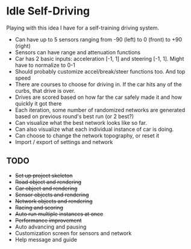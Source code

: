 # Idle Self-Driving

Playing with this idea I have for a self-training driving system.

- Can have up to 5 sensors ranging from -90 (left) to 0 (front) to +90 (right)
- Sensors can have range and attenuation functions
- Car has 2 basic inputs: acceleration [-1, 1] and steering [-1, 1]. Might have to normalize to 0-1
- Should probably customize accel/break/steer functions too. And top speed
- There are courses to choose for driving in. If the car hits any of the curbs, that drive is over.
- Drives are scored based on how far the car safely made it and how quickly it got there
- Each iteration, some number of randomized networks are generated based on previous round's best run (or 2 best?)
- Can visualize what the best network looks like so far.
- Can also visualize what each individual instance of car is doing.
- Can choose to change the network topography, or reset it
- Import / export of settings and network

## TODO

- ~~Set up project skeleton~~
- ~~Road object and rendering~~
- ~~Car object and rendering~~
- ~~Sensor objects and rendering~~
- ~~Network objects and rendering~~
- ~~Racing and scoring~~
- ~~Auto run multiple instances at once~~
- ~~Performance improvement~~
- Auto advancing and pausing
- Customization screen for sensors and network
- Help message and guide

